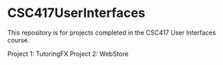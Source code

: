 # CSC417UserInterfaces

This repository is for projects completed in the CSC417 User Interfaces course.

Project 1: TutoringFX
Project 2: WebStore
